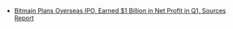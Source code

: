 * [Bitmain Plans Overseas IPO, Earned $1 Billion in Net Profit in Q1, Sources Report](https://cointelegraph.com/news/bitmain-plans-overseas-ipo-earned-1-billion-in-net-profit-in-q1-sources-report)
